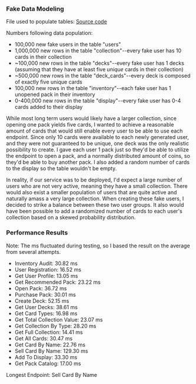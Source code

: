 ### Fake Data Modeling
File used to populate tables: [Source code](https://github.com/Sbillups0/Pokemon-Card-Collection/blob/main/src/api/populate_users.py)

Numbers following data population:
- 100,000 new fake users in the table "users"
- 1,000,000 new rows in the table "collection"--every fake user has 10 cards in their collection
- ~100,000 new rows in the table "decks"--every fake user has 1 decks (assuming that they have at least five *unique* cards in their collection)
- ~500,000 new rows in the table "deck_cards"--every deck is composed of exactly five unique cards
- 100,000 new rows in the table "inventory"--each fake user has 1 unopened pack in their inventory
- 0-400,000 new rows in the table "display"--every fake user has 0-4 cards added to their display

While most long term users would likely have a larger collection, since opening one pack yields five cards,  I wanted to achieve a reasonable amount of cards that would still enable every user to be able to use each endpoint. Since only 10 cards were available to each newly generated user, and they were not guaranteed to be unique, one deck was the only realistic possibility to create. I gave each user 1 pack just so they'd be able to utilize the endpoint to open a pack, and a normally distributed amount of coins, so they'd be able to buy another pack. I also added a random number of cards to the display so the table wouldn't be empty.

In reality, if our service was to be deployed, I'd expect a large number of users who are not very active, meaning they have a small collection. There would also exist a smaller population of users that are quite active and naturally amass a very large collection. When creating these fake users, I decided to strike a balance between these two user groups. It also would have been possible to add a randomized number of cards to each user's collection based on a skewed probability distribution.


### Performance Results
Note: The ms fluctuated during testing, so I based the result on the average from several attempts.
 - Inventory Audit: 30.82 ms
 - User Registration: 16.52 ms
 - Get User Profile: 13.05 ms
 - Get Recommended Pack: 23.22 ms
 - Open Pack: 36.72 ms
 - Purchase Pack: 30.01 ms
 - Create Deck: 52.15 ms
 - Get User Decks: 38.61 ms
 - Get Card Types: 16.98 ms
 - Get Total Collection Value: 23.07 ms
 - Get Collection By Type: 28.20 ms
 - Get Full Collection: 14.41 ms
 - Get All Cards: 30.47 ms
 - Get Card By Name: 22.76 ms
 - Sell Card By Name: 129.30 ms
 - Add To Display: 33.30 ms
 - Get Pack Catalog: 17.00 ms

Longest Endpoint: Sell Card By Name
